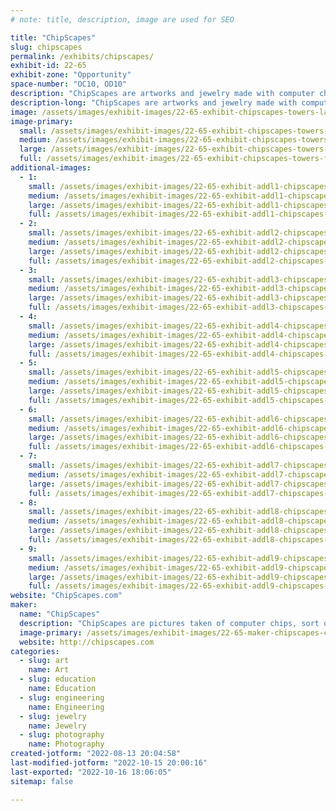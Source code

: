 ```yaml
---
# note: title, description, image are used for SEO

title: "ChipScapes"
slug: chipscapes
permalink: /exhibits/chipscapes/
exhibit-id: 22-65
exhibit-zone: "Opportunity"
space-number: "OC10, OD10"
description: "ChipScapes are artworks and jewelry made with computer chips."
description-long: "ChipScapes are artworks and jewelry made with computer chips. ChipScapes are pictures taken of computer chips, sort of microscopic chip landscapes, or ChipScapes for short. The artwork is created by photographing a silicon computer chip using a microscope and special lighting. Silicon is a silvery gray element and not very exciting to look at. The colors in ChipScapes come from a process I use that creates a prism effect derived from special lighting that takes advantage of the layered manufacturing process of computer chips. I use different lighting, angles, and the prism effect of chips to create colorful images of an otherwise boring gray chip. I use mostly vintage microprocessors and memory chips from the 1960s, 1970s, and 1980s. "
image: /assets/images/exhibit-images/22-65-exhibit-chipscapes-towers-large.jpg
image-primary: 
  small: /assets/images/exhibit-images/22-65-exhibit-chipscapes-towers-small.jpg
  medium: /assets/images/exhibit-images/22-65-exhibit-chipscapes-towers-medium.jpg
  large: /assets/images/exhibit-images/22-65-exhibit-chipscapes-towers-large.jpg
  full: /assets/images/exhibit-images/22-65-exhibit-chipscapes-towers-full.jpg
additional-images: 
  - 1:
    small: /assets/images/exhibit-images/22-65-exhibit-addl1-chipscapes-6502-chip-die-small.jpg
    medium: /assets/images/exhibit-images/22-65-exhibit-addl1-chipscapes-6502-chip-die-medium.jpg
    large: /assets/images/exhibit-images/22-65-exhibit-addl1-chipscapes-6502-chip-die-large.jpg
    full: /assets/images/exhibit-images/22-65-exhibit-addl1-chipscapes-6502-chip-die-full.jpg
  - 2:
    small: /assets/images/exhibit-images/22-65-exhibit-addl2-chipscapes-6502-wafer-small.jpg
    medium: /assets/images/exhibit-images/22-65-exhibit-addl2-chipscapes-6502-wafer-medium.jpg
    large: /assets/images/exhibit-images/22-65-exhibit-addl2-chipscapes-6502-wafer-large.jpg
    full: /assets/images/exhibit-images/22-65-exhibit-addl2-chipscapes-6502-wafer-full.jpg
  - 3:
    small: /assets/images/exhibit-images/22-65-exhibit-addl3-chipscapes-computer-bugs-small.jpg
    medium: /assets/images/exhibit-images/22-65-exhibit-addl3-chipscapes-computer-bugs-medium.jpg
    large: /assets/images/exhibit-images/22-65-exhibit-addl3-chipscapes-computer-bugs-large.jpg
    full: /assets/images/exhibit-images/22-65-exhibit-addl3-chipscapes-computer-bugs-full.jpg
  - 4:
    small: /assets/images/exhibit-images/22-65-exhibit-addl4-chipscapes-game-tech-small.jpg
    medium: /assets/images/exhibit-images/22-65-exhibit-addl4-chipscapes-game-tech-medium.jpg
    large: /assets/images/exhibit-images/22-65-exhibit-addl4-chipscapes-game-tech-large.jpg
    full: /assets/images/exhibit-images/22-65-exhibit-addl4-chipscapes-game-tech-full.jpg
  - 5:
    small: /assets/images/exhibit-images/22-65-exhibit-addl5-chipscapes-intel-history-small.jpg
    medium: /assets/images/exhibit-images/22-65-exhibit-addl5-chipscapes-intel-history-medium.jpg
    large: /assets/images/exhibit-images/22-65-exhibit-addl5-chipscapes-intel-history-large.jpg
    full: /assets/images/exhibit-images/22-65-exhibit-addl5-chipscapes-intel-history-full.jpg
  - 6:
    small: /assets/images/exhibit-images/22-65-exhibit-addl6-chipscapes-ornament-small.jpg
    medium: /assets/images/exhibit-images/22-65-exhibit-addl6-chipscapes-ornament-medium.jpg
    large: /assets/images/exhibit-images/22-65-exhibit-addl6-chipscapes-ornament-large.jpg
    full: /assets/images/exhibit-images/22-65-exhibit-addl6-chipscapes-ornament-full.jpg
  - 7:
    small: /assets/images/exhibit-images/22-65-exhibit-addl7-chipscapes-paperclips-small.jpg
    medium: /assets/images/exhibit-images/22-65-exhibit-addl7-chipscapes-paperclips-medium.jpg
    large: /assets/images/exhibit-images/22-65-exhibit-addl7-chipscapes-paperclips-large.jpg
    full: /assets/images/exhibit-images/22-65-exhibit-addl7-chipscapes-paperclips-full.jpg
  - 8:
    small: /assets/images/exhibit-images/22-65-exhibit-addl8-chipscapes-wafer-earrings-small.jpg
    medium: /assets/images/exhibit-images/22-65-exhibit-addl8-chipscapes-wafer-earrings-medium.jpg
    large: /assets/images/exhibit-images/22-65-exhibit-addl8-chipscapes-wafer-earrings-large.jpg
    full: /assets/images/exhibit-images/22-65-exhibit-addl8-chipscapes-wafer-earrings-full.jpg
  - 9:
    small: /assets/images/exhibit-images/22-65-exhibit-addl9-chipscapes-wafer-logic-chips-small.jpg
    medium: /assets/images/exhibit-images/22-65-exhibit-addl9-chipscapes-wafer-logic-chips-medium.jpg
    large: /assets/images/exhibit-images/22-65-exhibit-addl9-chipscapes-wafer-logic-chips-large.jpg
    full: /assets/images/exhibit-images/22-65-exhibit-addl9-chipscapes-wafer-logic-chips-full.jpg
website: "ChipScapes.com"
maker: 
  name: "ChipScapes"
  description: "ChipScapes are pictures taken of computer chips, sort of microscopic chip landscapes, or ChipScapes for short. The artwork is created by photographing a silicon computer chip using a microscope and special lighting. Silicon is a silvery gray element and not very exciting to look at. The colors in ChipScapes come from a process I use that creates a prism effect derived from special lighting that takes advantage of the layered manufacturing process of computer chips. I use different lighting, angles, and the prism effect of chips to create colorful images of an otherwise boring gray chip. I use mostly vintage microprocessors and memory chips from the 1960s, 1970s, and 1980s. "
  image-primary: /assets/images/exhibit-images/22-65-maker-chipscapes-chipscapes-logo-new-medium.jpg
  website: http://chipscapes.com
categories: 
  - slug: art
    name: Art
  - slug: education
    name: Education
  - slug: engineering
    name: Engineering
  - slug: jewelry
    name: Jewelry
  - slug: photography
    name: Photography
created-jotform: "2022-08-13 20:04:58"
last-modified-jotform: "2022-10-15 20:00:16"
last-exported: "2022-10-16 18:06:05"
sitemap: false

---
```


